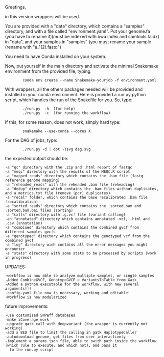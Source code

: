 Greetings,

in this version wrappers will be used.

You are provided with a "data" directory, which contains a "samples" directory, and with a file called "environment.yaml".
Put your genome.fa (you have to rename it)(must be indexed with bwa index and samtools faidx) in "data", and your samples in "samples" (you must rename your sample (rename with "a_1(2).fastq")

You need to have Conda installed on your system.

Now, put yourself in the main directory and activate the minimal Snakemake environment from the provided file, typing:

	
	   		conda env create --name Snakemake-yourjob -f environment.yaml
	   
With wrappers, all the others packages needed will be provided and installed in your conda environment. 
Here is provided a run.py python script, which handles the run of the Snakefile for you. So, type:

	   		./run.py  -h  (for help)
			./run.py  -c  (for running the workflow)

If this, for some reason, does not work, simply hard type:


			snakemake --use-conda --cores X

For the DAG of jobs, type:

			./run.py -d | dot -Tsvg dag.svg

the expected output should be:
	
	-a "qc" directory with the .zip and .html report of fastqc
	-a "meqc" directory with the results of the MEQC.R script
	-a "mapped_reads" directory which contains the .bam file (fastq reference genome mapping)
	-a "reheaded_reads" with the reheaded .bam file (reheading)
	-a "dedup" directory which contains the .bam files without duplicates, and a metrics.txt file (remove (pcr) duplicates)
	-a "recal" folder, which contains the base recalibrated .bam file (recalibration)
	-a "sorted_reads" directory which contains the .sorted.bam and .sorted.bam.bai files (sorting)
	-a "calls" directory with .g.vcf file (variant calling)
	-an "annotated" directory which contains annotated .vcf, .html and .csv (annotation)
	-a "combined" directory which contains the combined gvcf from different samples gvcfs
	-a "genotyped" directory which contains the genotyped vcf from the combined gvcf
	-a "log" directory wich contains all the error messages you might encounter
	-a "stats" directory with some stats to be processed by scripts (work in progress)

UPDATES:
	
	-workflow is now able to analyze multiple samples, or single samples
	-Added CombineGVCF, GenotypeGVCF e VariantsToTable from Gatk
	-Added a python executable for the workflow, with new several arguments!!!
	-config.yaml file now is necessary, working and editable!
	-Workflow is now modularized
	
future improvements:
	
	-use costumized SNPeff databases
	-make iCoverage work
	-upgrade gatk call with deepvariant (the wrapper is currently not working)
	-add a BED file to limit the calling in gatk HaplotypeCaller
	-autodownload genome, get files from user interactively
	-implement a params.json file, able to swith path inside the workflow (which rule to execute, and which not), and pass it	
	  to the run.py script
